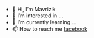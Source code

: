 - 👋 Hi, I’m Mavrizik
- 👀 I’m interested in ...
- 🌱 I’m currently learning ...
- 📫 How to reach me [facebook](https://www.facebook.com/profile.php?id=100094436626753)

<!---
Mavrizik/Mavrizik is a ✨ special ✨ repository because its `README.md` (this file) appears on your GitHub profile.
You can click the Preview link to take a look at your changes.
--->
